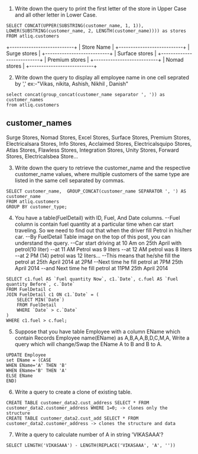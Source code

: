 1. Write down the query to print the first letter of the store in Upper Case and all other letter in Lower Case.
```
SELECT CONCAT(UPPER(SUBSTRING(customer_name, 1, 1)), LOWER(SUBSTRING(customer_name, 2, LENGTH(customer_name)))) as stores
FROM atliq.customers
```
+---------------------------+
|       Store Name          |
+---------------------------+
|       Surge stores        |
+---------------------------+
|       Surface stores      |
+---------------------------+
|       Premium stores      |
+---------------------------+
|       Nomad stores        |
+---------------------------+

2. Write down the query to display all employee name in one cell seprated by ',' ex:-"Vikas, nikita, Ashish, Nikhil , Danish"
```
select concat(group_concat(customer_name separator ', ')) as customer_names
from atliq.customers
```
customer_names
-------------------------------
Surge Stores, Nomad Stores, Excel Stores, Surface Stores, Premium Stores, Electricalsara Stores, Info Stores, Acclaimed Stores, Electricalsquipo Stores, Atlas Stores, 
Flawless Stores, Integration Stores, Unity Stores, Forward Stores, Electricalsbea Store...

3. Write down the query to retrieve the customer_name and the respective customer_name values, where multiple customers of the same type are listed in the same cell separated by commas.
```
SELECT customer_name,  GROUP_CONCAT(customer_name SEPARATOR ', ') AS customer_name
FROM atliq.customers
GROUP BY customer_type;
```

4. You have a table(FuelDetail) with ID, Fuel, And Date columns.
--Fuel column is contain fuel quantity at a particular time when car start traveling. So we need to find out
that when the driver fill Petrol in his/her car.
--By FuelDetail Table image on the top of this post, you can understand the query.
--Car start driving at 10 Am on 25th April with petrol(10 liter)
--at 11 AM Petrol was 9 liters
--at 12 AM petrol was 8 liters
--at 2 PM (14) petrol was 12 liters...
--This means that he/she fill the petrol at 25th April 2014 at 2PM
--Next time he fill petrol at 7PM 25th April 2014
--and Next time he fill petrol at 11PM 25th April 2014
```
SELECT c1.fuel AS `Fuel quantity Now`, c1.`Date`, c.fuel AS `Fuel quantity Before`, c.`Date`
FROM FuelDetail c
JOIN FuelDetail c1 ON c1.`Date` = (
    SELECT MIN(`Date`) 
    FROM FuelDetail 
    WHERE `Date` > c.`Date`
)
WHERE c1.fuel > c.fuel;
```

5. Suppose that you have table Employee with a column EName which contain
Records Employee name(EName) as A,B,A,A,B,D,C,M,A, Write a query which will
change/Swap the EName A to B and B to A.
```
UPDATE Employee
set EName = (CASE
WHEN EName='A' THEN 'B'
WHEN EName='B' THEN 'A'
ELSE EName
END)
```

6. Write a query to create a clone of existing table.
```
CREATE TABLE customer_data2.cust_address SELECT * FROM customer_data2.customer_address WHERE 1=0; -> clones only the structure
CREATE TABLE customer_data2.cust_add SELECT * FROM customer_data2.customer_address -> clones the structure and data
```

7. Write a query to calculate number of A in string 'VIKASAAA'?
```
SELECT LENGTH('VIKASAAA') - LENGTH(REPLACE('VIKASAAA', 'A', ''))
```
